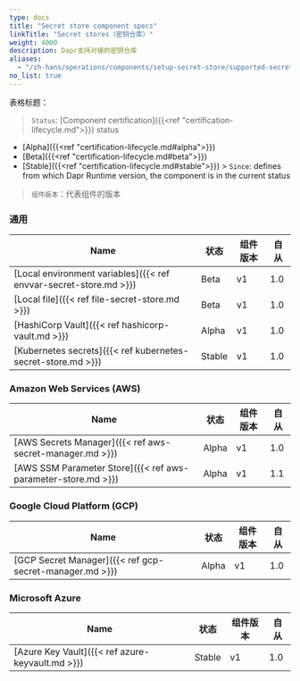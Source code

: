 ```yaml
---
type: docs
title: "Secret store component specs"
linkTitle: "Secret stores（密钥仓库）"
weight: 4000
description: Dapr支持对接的密钥仓库
aliases:
  - "/zh-hans/operations/components/setup-secret-store/supported-secret-stores/"
no_list: true
---
```


表格标题：

> `Status`: [Component certification]({{<ref "certification-lifecycle.md">}}) status
  - [Alpha]({{<ref "certification-lifecycle.md#alpha">}})
  - [Beta]({{<ref "certification-lifecycle.md#beta">}})
  - [Stable]({{<ref "certification-lifecycle.md#stable">}}) > `Since`: defines from which Dapr Runtime version, the component is in the current status

> `组件版本`：代表组件的版本

### 通用

| Name                                                              | 状态     | 组件版本 | 自从  |
| ----------------------------------------------------------------- | ------ | ---- | --- |
| [Local environment variables]({{< ref envvar-secret-store.md >}}) | Beta   | v1   | 1.0 |
| [Local file]({{< ref file-secret-store.md >}})                    | Beta   | v1   | 1.0 |
| [HashiCorp Vault]({{< ref hashicorp-vault.md >}})                 | Alpha  | v1   | 1.0 |
| [Kubernetes secrets]({{< ref kubernetes-secret-store.md >}})      | Stable | v1   | 1.0 |

### Amazon Web Services (AWS)

| Name                                                          | 状态    | 组件版本 | 自从  |
| ------------------------------------------------------------- | ----- | ---- | --- |
| [AWS Secrets Manager]({{< ref aws-secret-manager.md >}})      | Alpha | v1   | 1.0 |
| [AWS SSM Parameter Store]({{< ref aws-parameter-store.md >}}) | Alpha | v1   | 1.1 |

### Google Cloud Platform (GCP)

| Name                                                    | 状态    | 组件版本 | 自从  |
| ------------------------------------------------------- | ----- | ---- | --- |
| [GCP Secret Manager]({{< ref gcp-secret-manager.md >}}) | Alpha | v1   | 1.0 |

### Microsoft Azure

| Name                                             | 状态     | 组件版本 | 自从  |
| ------------------------------------------------ | ------ | ---- | --- |
| [Azure Key Vault]({{< ref azure-keyvault.md >}}) | Stable | v1   | 1.0 |
